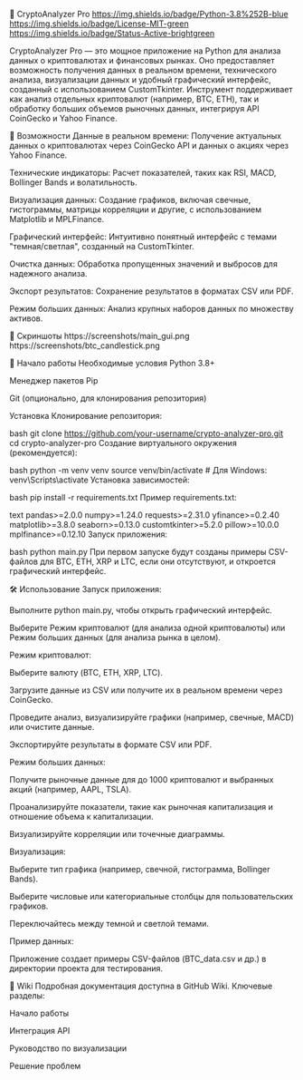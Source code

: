 💎 CryptoAnalyzer Pro
https://img.shields.io/badge/Python-3.8%252B-blue
https://img.shields.io/badge/License-MIT-green
https://img.shields.io/badge/Status-Active-brightgreen

CryptoAnalyzer Pro — это мощное приложение на Python для анализа данных о криптовалютах и финансовых рынках. Оно предоставляет возможность получения данных в реальном времени, технического анализа, визуализации данных и удобный графический интерфейс, созданный с использованием CustomTkinter. Инструмент поддерживает как анализ отдельных криптовалют (например, BTC, ETH), так и обработку больших объемов рыночных данных, интегрируя API CoinGecko и Yahoo Finance.

🌟 Возможности
Данные в реальном времени: Получение актуальных данных о криптовалютах через CoinGecko API и данных о акциях через Yahoo Finance.

Технические индикаторы: Расчет показателей, таких как RSI, MACD, Bollinger Bands и волатильность.

Визуализация данных: Создание графиков, включая свечные, гистограммы, матрицы корреляции и другие, с использованием Matplotlib и MPLFinance.

Графический интерфейс: Интуитивно понятный интерфейс с темами "темная/светлая", созданный на CustomTkinter.

Очистка данных: Обработка пропущенных значений и выбросов для надежного анализа.

Экспорт результатов: Сохранение результатов в форматах CSV или PDF.

Режим больших данных: Анализ крупных наборов данных по множеству активов.

📸 Скриншоты
https://screenshots/main_gui.png
https://screenshots/btc_candlestick.png

🚀 Начало работы
Необходимые условия
Python 3.8+

Менеджер пакетов Pip

Git (опционально, для клонирования репозитория)

Установка
Клонирование репозитория:

bash
git clone https://github.com/your-username/crypto-analyzer-pro.git
cd crypto-analyzer-pro
Создание виртуального окружения (рекомендуется):

bash
python -m venv venv
source venv/bin/activate  # Для Windows: venv\Scripts\activate
Установка зависимостей:

bash
pip install -r requirements.txt
Пример requirements.txt:

text
pandas>=2.0.0
numpy>=1.24.0
requests>=2.31.0
yfinance>=0.2.40
matplotlib>=3.8.0
seaborn>=0.13.0
customtkinter>=5.2.0
pillow>=10.0.0
mplfinance>=0.12.10
Запуск приложения:

bash
python main.py
При первом запуске будут созданы примеры CSV-файлов для BTC, ETH, XRP и LTC, если они отсутствуют, и откроется графический интерфейс.

🛠 Использование
Запуск приложения:

Выполните python main.py, чтобы открыть графический интерфейс.

Выберите Режим криптовалют (для анализа одной криптовалюты) или Режим больших данных (для анализа рынка в целом).

Режим криптовалют:

Выберите валюту (BTC, ETH, XRP, LTC).

Загрузите данные из CSV или получите их в реальном времени через CoinGecko.

Проведите анализ, визуализируйте графики (например, свечные, MACD) или очистите данные.

Экспортируйте результаты в формате CSV или PDF.

Режим больших данных:

Получите рыночные данные для до 1000 криптовалют и выбранных акций (например, AAPL, TSLA).

Проанализируйте показатели, такие как рыночная капитализация и отношение объема к капитализации.

Визуализируйте корреляции или точечные диаграммы.

Визуализация:

Выберите тип графика (например, свечной, гистограмма, Bollinger Bands).

Выберите числовые или категориальные столбцы для пользовательских графиков.

Переключайтесь между темной и светлой темами.

Пример данных:

Приложение создает примеры CSV-файлов (BTC_data.csv и др.) в директории проекта для тестирования.

📝 Wiki
Подробная документация доступна в GitHub Wiki. Ключевые разделы:

Начало работы

Интеграция API

Руководство по визуализации

Решение проблем

